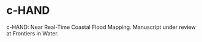 # c-HAND

c-HAND: Near Real-Time Coastal Flood Mapping. Manuscript under review at Frontiers in Water.
